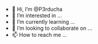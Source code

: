 - 👋 Hi, I’m @P3rducha
- 👀 I’m interested in ...
- 🌱 I’m currently learning ...
- 💞️ I’m looking to collaborate on ...
- 📫 How to reach me ...

<!---
P3rducha/P3rducha is a ✨ special ✨ repository because its `README.md` (this file) appears on your GitHub profile.
You can click the Preview link to take a look at your changes.
--->
